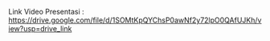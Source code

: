 Link Video Presentasi : https://drive.google.com/file/d/1SOMtKpQYChsP0awNf2y72lpO0QAfUJKh/view?usp=drive_link
